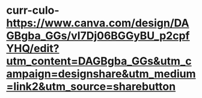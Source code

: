 # curr-culo- https://www.canva.com/design/DAGBgba_GGs/vI7Dj06BGGyBU_p2cpfYHQ/edit?utm_content=DAGBgba_GGs&utm_campaign=designshare&utm_medium=link2&utm_source=sharebutton
